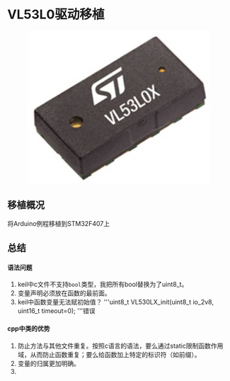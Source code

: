 # VL53L0驱动移植
<div align=center><img src="https://github.com/Potatotatotato/STM32-SensorDevicePorting/blob/master/TOF_LASER_VL53L0X/VL53L0X.jpg"></div>

## 移植概况
将Arduino例程移植到STM32F407上
## 总结
#### 语法问题
1. keil中c文件不支持`bool`类型，我把所有bool替换为了uint8_t。
2. 变量声明必须放在函数的最前面。
3. keil中函数变量无法赋初始值？
'''uint8_t VL530LX_init(uint8_t io_2v8, uint16_t timeout=0); '''错误
#### cpp中类的优势
1. 防止方法与其他文件重复。按照c语言的语法，要么通过static限制函数作用域，从而防止函数重复；要么给函数加上特定的标识符（如前缀）。
2. 变量的归属更加明确。 
3. 
